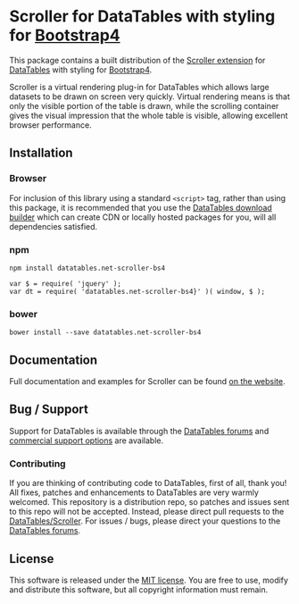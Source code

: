 # Scroller for DataTables with styling for [Bootstrap4](https://getbootstrap.com/docs/4.6/getting-started/introduction/)

This package contains a built distribution of the [Scroller extension](https://datatables.net/extensions/Scroller) for [DataTables](https://datatables.net/) with styling for [Bootstrap4](https://getbootstrap.com/docs/4.6/getting-started/introduction/).

Scroller is a virtual rendering plug-in for DataTables which allows large datasets to be drawn on screen very quickly. Virtual rendering means is that only the visible portion of the table is drawn, while the scrolling container gives the visual impression that the whole table is visible, allowing excellent browser performance.


## Installation

### Browser

For inclusion of this library using a standard `<script>` tag, rather than using this package, it is recommended that you use the [DataTables download builder](//datatables.net/download) which can create CDN or locally hosted packages for you, will all dependencies satisfied.

### npm

```
npm install datatables.net-scroller-bs4
```

```
var $ = require( 'jquery' );
var dt = require( 'datatables.net-scroller-bs4}' )( window, $ );
```

### bower

```
bower install --save datatables.net-scroller-bs4
```



## Documentation

Full documentation and examples for Scroller can be found [on the website](https://datatables.net/extensions/scroller).


## Bug / Support

Support for DataTables is available through the [DataTables forums](//datatables.net/forums) and [commercial support options](//datatables.net/support) are available.


### Contributing

If you are thinking of contributing code to DataTables, first of all, thank you! All fixes, patches and enhancements to DataTables are very warmly welcomed. This repository is a distribution repo, so patches and issues sent to this repo will not be accepted. Instead, please direct pull requests to the [DataTables/Scroller](http://github.com/DataTables/Scroller). For issues / bugs, please direct your questions to the [DataTables forums](//datatables.net/forums).


## License

This software is released under the [MIT license](//datatables.net/license). You are free to use, modify and distribute this software, but all copyright information must remain.


